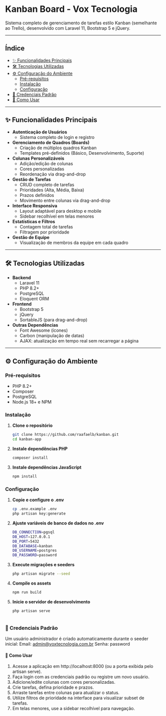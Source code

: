 # Kanban Board - Vox Tecnologia

Sistema completo de gerenciamento de tarefas estilo Kanban (semelhante ao Trello), desenvolvido com Laravel 11, Bootstrap 5 e jQuery.

---

## Índice

- [✨ Funcionalidades Principais](#-funcionalidades-principais)
- [🛠️ Tecnologias Utilizadas](#️-tecnologias-utilizadas)
- [⚙️ Configuração do Ambiente](#️-configuração-do-ambiente)
  - [Pré-requisitos](#pré-requisitos)
  - [Instalação](#instalação)
  - [Configuração](#configuração)
- [🔐 Credenciais Padrão](#credenciais-padrão)
- [🚀 Como Usar](#como-usar)

---

## ✨ Funcionalidades Principais

- **Autenticação de Usuários**
  - Sistema completo de login e registro
- **Gerenciamento de Quadros (Boards)**
  - Criação de múltiplos quadros Kanban
  - Templates pré-definidos (Básico, Desenvolvimento, Suporte)
- **Colunas Personalizáveis**
  - Adição/edição de colunas
  - Cores personalizadas
  - Reordenação via drag-and-drop
- **Gestão de Tarefas**
  - CRUD completo de tarefas
  - Prioridades (Alta, Média, Baixa)
  - Prazos definidos
  - Movimento entre colunas via drag-and-drop
- **Interface Responsiva**
  - Layout adaptável para desktop e mobile
  - Sidebar recolhível em telas menores
- **Estatísticas e Filtros**
  - Contagem total de tarefas
  - Filtragem por prioridade
- **Gestão de Equipe**
  - Visualização de membros da equipe em cada quadro

---

## 🛠️ Tecnologias Utilizadas

- **Backend**
  - Laravel 11
  - PHP 8.2+
  - PostgreSQL
  - Eloquent ORM
- **Frontend**
  - Bootstrap 5
  - jQuery
  - SortableJS (para drag-and-drop)
- **Outras Dependências**
  - Font Awesome (ícones)
  - Carbon (manipulação de datas)
  - AJAX: atualização em tempo real sem recarregar a página

---

## ⚙️ Configuração do Ambiente

### Pré-requisitos

- PHP 8.2+
- Composer
- PostgreSQL
- Node.js 18+ e NPM

### Instalação

1. **Clone o repositório**  
   ```bash
   git clone https://github.com/raafaelb/kanban.git
   cd kanban-app

2. **Instale dependências PHP**
    ```bash
    composer install

3. **Instale dependências JavaScript**
    ```bash
    npm install

### Configuração

1. **Copie e configure o .env**
    ```bash
    cp .env.example .env
    php artisan key:generate

2. **Ajuste variáveis de banco de dados no .env**
    ```bash
    DB_CONNECTION=pgsql
    DB_HOST=127.0.0.1
    DB_PORT=5432
    DB_DATABASE=kanban
    DB_USERNAME=postgres
    DB_PASSWORD=password

3. **Execute migrações e seeders**
    ```bash
    php artisan migrate --seed

4. **Compile os assets**
    ```bash
    npm run build

5. **Inicie o servidor de desenvolvimento**
    ```bash
    php artisan serve



### 🔐 Credenciais Padrão

Um usuário administrador é criado automaticamente durante o seeder inicial:
Email: admin@voxtecnologia.com.br
Senha: password


#### 🚀 Como Usar

1. Acesse a aplicação em http://localhost:8000 (ou a porta exibida pelo artisan serve).
2. Faça login com as credenciais padrão ou registre um novo usuário.
3. Adicione/edite colunas com cores personalizadas.
4. Crie tarefas, defina prioridade e prazos.
5. Arraste tarefas entre colunas para atualizar o status.
6. Utilize filtros de prioridade na interface para visualizar subset de tarefas.
7. Em telas menores, use a sidebar recolhível para navegação.
